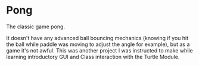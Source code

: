 # Pong

The classic game pong. 

It doesn't have any advanced ball bouncing mechanics (knowing if you hit the ball while paddle was moving to adjust the angle for example), but as a game it's not awful. This was another project I was instructed to make while learning introductory GUI and Class interaction with the Turtle Module. 
